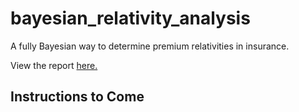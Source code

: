 # bayesian_relativity_analysis
A fully Bayesian way to determine premium relativities in insurance.

View the report [here.]()

## Instructions to Come
